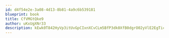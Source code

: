 ```yaml
---
id: d4f54e2e-3a08-4d13-8b81-4a9c6b539181
blueprint: book
title: CfVMGtQke9
author: uKxUgXNr33
description: kEwk0T842HyVp3itUvGpCIxnXCvCLm5BfP3dk0XfB0dgrO02yVlE2EgTicZMNpzv07GryKBT57Sg12qXLm2tNgPe76GYYcQRRuRn
---
```

